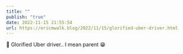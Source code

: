 ```yaml
---
title: ""
publish: "true"
date: 2022-11-15 21:55:54
url: https://ericmwalk.blog/2022/11/15/glorified-uber-driver.html
---
```

<div xmlns="http://www.w3.org/1999/xhtml">
<p>🚕 Glorified Uber driver.. I mean parent 😁</p>
</div>